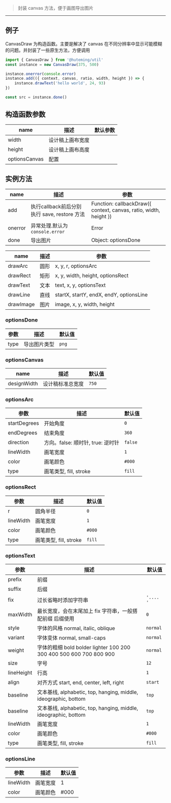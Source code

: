 > 封装 canvas 方法，便于画图导出图片

-------------

## 例子

CanvasDraw 为构造函数。主要是解决了 canvas 在不同分辨率中显示可能模糊的问题。并封装了一些原生方法，方便调用

```javascript
import { CanvasDraw } from '@huteming/util'
const instance = new CanvasDraw(375, 500)

instance.onerror(console.error)
instance.add(({ context, canvas, ratio, width, height }) => {
    instance.drawText('hello world', 24, 93)
})

const src = instance.done()
```

## 构造函数参数

| name | 描述 | 默认参数 |
|------|--------|-------|
| width | 设计稿上画布宽度 | |
| height | 设计稿上画布高度 | |
| optionsCanvas | 配置 | |

## 实例方法

| name | 描述 | 参数 |
|------|--------|-------|
| add | 执行callback前后分别执行 save, restore 方法 | Function: callbackDraw({ context, canvas, ratio, width, height }) |
| onerror | 异常处理.默认为 `console.error` | Error |
| done | 导出图片 | Object: optionsDone |

| name | 描述 | 参数 |
|------|--------|-------|
| drawArc | 圆形 | x, y, r, optionsArc |
| drawRect | 矩形 | x, y, width, height, optionsRect |
| drawText | 文本 | text, x, y, optionsText |
| drawLine | 直线 | startX, startY, endX, endY, optionsLine |
| drawImage | 图片 | image, x, y, width, height |

### optionsDone

| 参数 | 描述 | 默认值 |
|----------|----------|-----------|
| type | 导出图片类型 | `png` |

### optionsCanvas

| name | 描述 | 默认值 |
|------|--------|-------|
| designWidth | 设计稿标准总宽度 | `750` |

### optionsArc

| 参数 | 描述 | 默认值 |
|-------|----------|---------|
| startDegrees | 开始角度 | `0` |
| endDegrees | 结束角度 | `360` |
| direction | 方向。false: 顺时针, true: 逆时针 | `false` |
| lineWidth | 画笔宽度 | `1` |
| color | 画笔颜色 | `#000` |
| type | 画笔类型, fill, stroke | `fill` |

### optionsRect

| 参数 | 描述 | 默认值 |
|-------|----------|---------|
| r | 圆角半径 | `0` |
| lineWidth | 画笔宽度 | `1` |
| color | 画笔颜色 | `#000` |
| type | 画笔类型, fill, stroke | `fill` |

### optionsText

| 参数 | 描述 | 默认值 |
|-------|----------|---------|
| prefix | 前缀 | |
| suffix | 后缀 | |
| fix | 过长省略时添加字符串 | `'.... '` |
| maxWidth | 最长宽度，会在末尾加上 fix 字符串，一般搭配前缀 后缀使用 | `0` |
| style | 字体的风格 normal, italic, oblique | `normal` |
| variant | 字体变体 normal, small-caps | `normal` |
| weight | 字体的粗细 bold bolder lighter 100 200 300 400 500 600 700 800 900 | `normal` |
| size | 字号 | `12` |
| lineHeight | 行高 | `1` |
| align | 对齐方式 start, end, center, left, right | `start` |
| baseline | 文本基线, alphabetic, top, hanging, middle, ideographic, bottom | `top` |
| baseline | 文本基线, alphabetic, top, hanging, middle, ideographic, bottom | `top` |
| lineWidth | 画笔宽度 | `1` |
| color | 画笔颜色 | `#000` |
| type | 画笔类型, fill, stroke | `fill` |

### optionsLine

| 参数 | 描述 | 默认值 |
|-------|----------|---------|
| lineWidth | 画笔宽度 | 1 |
| color | 画笔颜色 | #000 |
